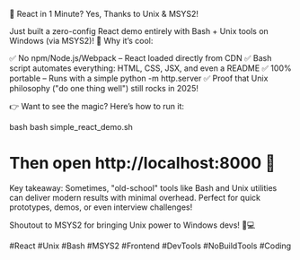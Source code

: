 🚀 React in 1 Minute? Yes, Thanks to Unix & MSYS2!

Just built a zero-config React demo entirely with Bash + Unix tools on Windows (via MSYS2)! 🧠
Why it’s cool:

✅ No npm/Node.js/Webpack – React loaded directly from CDN
✅ Bash script automates everything: HTML, CSS, JSX, and even a README
✅ 100% portable – Runs with a simple python -m http.server
✅ Proof that Unix philosophy ("do one thing well") still rocks in 2025!

👉 Want to see the magic? Here’s how to run it:

bash
bash simple_react_demo.sh  
# Then open http://localhost:8000 🎉  

Key takeaway: Sometimes, "old-school" tools like Bash and Unix utilities can deliver modern results with minimal overhead. Perfect for quick prototypes, demos, or even interview challenges!

Shoutout to MSYS2 for bringing Unix power to Windows devs! 🐧💻


#React #Unix #Bash #MSYS2 #Frontend #DevTools #NoBuildTools #Coding



